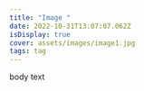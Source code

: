 ```yaml
---
title: "Image "
date: 2022-10-31T13:07:07.062Z
isDisplay: true
cover: assets/images/image1.jpg
tags: tag
---
```

b﻿ody text